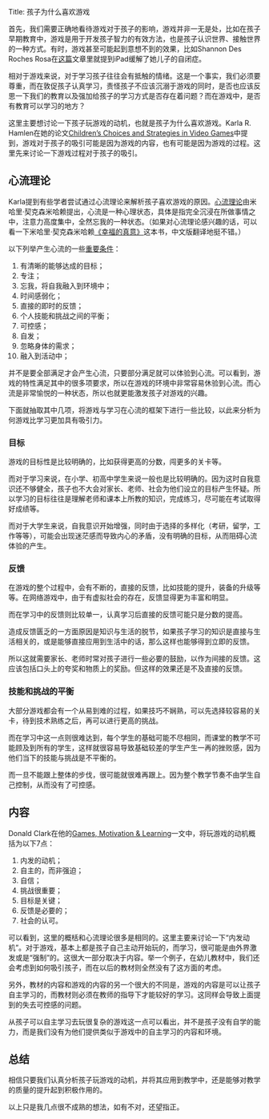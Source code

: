 Title: 孩子为什么喜欢游戏

首先，我们需要正确地看待游戏对于孩子的影响，游戏并非一无是处，比如在孩子早期教育中，游戏是用于开发孩子智力的有效方法，也是孩子认识世界、接触世界的一种方式。有时，游戏甚至可能起到意想不到的效果，比如Shannon Des Roches Rosa在[这篇][1]文章里就提到iPad缓解了她儿子的自闭症。

相对于游戏来说，对于学习孩子往往会有抵触的情绪。这是一个事实，我们必须要尊重，而在敦促孩子认真学习，责怪孩子不应该沉溺于游戏的同时，是否也应该反思一下我们的教育以及强加给孩子的学习方式是否存在着问题？而在游戏中，是否有教育可以学习的地方？

这里主要想讨论一下孩子玩游戏的动机，也就是孩子为什么喜欢游戏。Karla R. Hamlen在她的论文[Children’s Choices and Strategies in Video Games][2]中提到，游戏对于孩子的吸引可能是因为游戏的内容，也有可能是因为游戏的过程。这里先来讨论一下游戏过程对于孩子的吸引。

## 心流理论

Karla提到有些学者尝试通过心流理论来解析孩子喜欢游戏的原因。[心流理论][3]由米哈里·契克森米哈赖提出，心流是一种心理状态，具体是指完全沉浸在所做事情之中，注意力高度集中，全然忘我的一种状态。（如果对心流理论感兴趣的话，可以看一下米哈里·契克森米哈赖[《幸福的真意》][4]这本书，中文版翻译地挺不错。）

以下列举产生心流的一些[重要条件][5]：

1. 有清晰的能够达成的目标；
2. 专注；
3. 忘我，将自我融入到环境中；
4. 时间感弱化；
5. 直接的即时的反馈；
6. 个人技能和挑战之间的平衡；
7. 可控感；
8. 自发；
9. 忽略身体的需求；
10. 融入到活动中；

并不是要全部满足才会产生心流，只要部分满足就可以体验到心流。可以看到，游戏的特性满足其中的很多项要求，所以在游戏的环境中非常容易休验到心流。而心流是非常愉悦的一种状态，所以也就更能激发孩子对游戏的兴趣。

下面就抽取其中几项，将游戏与学习在心流的框架下进行一些比较，以此来分析为何游戏比学习更加具有吸引力。

### 目标

游戏的目标性是比较明确的，比如获得更高的分数，闯更多的关卡等。

而对于学习来说，在小学、初高中学生来说一般也是比较明确的。因为这时自我意识还不够健全，孩子也不大会对家长、老师、社会为他们设立的目标产生怀疑。所以学习的目标往往是理解老师和课本上所教的知识，完成练习，尽可能在考试取得好成绩等。

而对于大学生来说，自我意识开始增强，同时由于选择的多样化（考研，留学，工作等等），可能会出现迷茫感而导致内心的矛盾，没有明确的目标，从而阻碍心流体验的产生。

### 反馈

在游戏的整个过程中，会有不断的，直接的反馈，比如技能的提升，装备的升级等等。在网络游戏中，由于有虚拟社会的存在，反馈显得更为丰富和明显。

而在学习中的反馈则比较单一，认真学习后直接的反馈可能只是分数的提高。

造成反馈匮乏的一方面原因是知识与生活的脱节，如果孩子学习的知识是直接与生活相关的，或是能够直接应用到生活中的话，那么这样也能够得到立即的反馈。

所以这就需要家长、老师时常对孩子进行一些必要的鼓励，以作为间接的反馈。这应该包括口头上的夸奖和物质上的奖励。但这样的效果还是不及直接的反馈。

### 技能和挑战的平衡

大部分游戏都会有一个从易到难的过程，如果技巧不娴熟，可以先选择较容易的关卡，待到技术熟练之后，再可以进行更高的挑战。

而在学习中这一点则很难达到，每个学生的基础可能不尽相同，而课堂的教学不可能顾及到所有的学生，这样就很容易导致基础较差的学生产生一再的挫败感，因为他们当下的技能与挑战是不平衡的。

而一旦不能跟上整体的步伐，很可能就很难再跟上。因为整个教学节奏不由学生自己控制，从而没有了可控感。

## 内容

Donald Clark在他的[Games, Motivation &amp; Learning][6]一文中，将玩游戏的动机概括为以下7点：

1. 内发的动机；
2. 自主的，而非强迫；
3. 自信；
4. 挑战很重要；
5. 目标是关键；
6. 反馈是必要的；
7. 社会的认可。

可以看到，这里的概栝和心流理论很多是相同的。这里主要来讨论一下“内发动机”。对于游戏，基本上都是孩子自己主动开始玩的，而学习，很可能是由外界激发或是“强制”的。这很大一部分取决于内容。举一个例子，在幼儿教材中，我们还会考虑到如何吸引孩子，而在以后的教材则全然没有了这方面的考虑。

另外，教材的内容和游戏的内容的另一个很大的不同是，游戏的内容是可以让孩子自主学习的，而教材则必须在教师的指导下才能较好的学习。这同样会导致上面提到的失去可控感的问题。

从孩子可以自主学习去玩很复杂的游戏这一点可以看出，并不是孩子没有自学的能力，而是我们没有为他们提供类似于游戏中的自主学习的内容和环境。

## 总结

相信只要我们认真分析孩子玩游戏的动机，并将其应用到教学中，还是能够对教学的质量的提升起到积极作用的。

以上只是我几点很不成熟的想法，如有不对，还望指正。


[1]: http://www.blogher.com/ipad-nearmiracle-my-son-autism
[2]: http://www.sciencedirect.com/science/article/pii/S0747563210002980
[3]: http://zh.wikipedia.org/wiki/%E5%BF%83%E6%B5%81%E7%90%86%E8%AB%96
[4]: http://book.douban.com/subject/3422625/
[5]: http://en.wikipedia.org/wiki/Flow_%28psychology%29
[6]: http://www.caspianlearning.co.uk/Whtp_Games_Motivation_Learning.pdf
